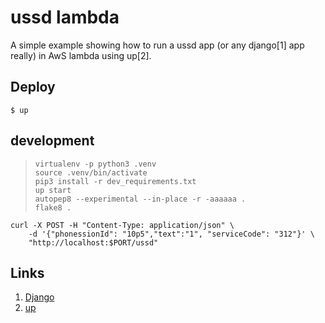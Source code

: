 
# ussd lambda

A simple example showing how to run a ussd app (or any django[1] app really) in AwS lambda using up[2].

## Deploy

```
$ up
```

## development
> `virtualenv -p python3 .venv`                             
> `source .venv/bin/activate`                            
> `pip3 install -r dev_requirements.txt`                                   
> `up start`                  
> `autopep8 --experimental --in-place -r -aaaaaa .`                          
> `flake8 .`                        
```
curl -X POST -H "Content-Type: application/json" \
    -d '{"phonessionId": "10p5","text":"1", "serviceCode": "312"}' \
    "http://localhost:$PORT/ussd"
```

## Links

1. [Django](https://www.djangoproject.com/)
2. [up](https://github.com/apex/up)
